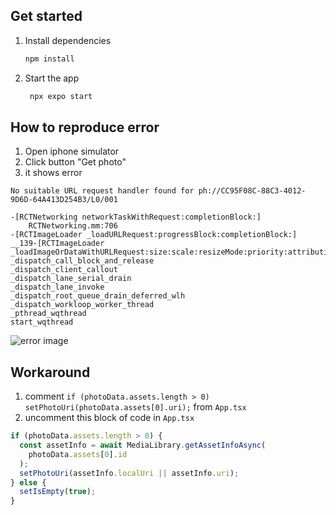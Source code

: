 ## Get started

1. Install dependencies

   ```bash
   npm install
   ```

2. Start the app

   ```bash
    npx expo start
    ```
  


## How to reproduce error

1. Open iphone simulator
2. Click button "Get photo"
3. it shows error

```
No suitable URL request handler found for ph://CC95F08C-88C3-4012-9D6D-64A413D254B3/L0/001

-[RCTNetworking networkTaskWithRequest:completionBlock:]
    RCTNetworking.mm:706
-[RCTImageLoader _loadURLRequest:progressBlock:completionBlock:]
__139-[RCTImageLoader _loadImageOrDataWithURLRequest:size:scale:resizeMode:priority:attribution:progressBlock:partialLoadBlock:completionBlock:]_block_invoke.159
_dispatch_call_block_and_release
_dispatch_client_callout
_dispatch_lane_serial_drain
_dispatch_lane_invoke
_dispatch_root_queue_drain_deferred_wlh
_dispatch_workloop_worker_thread
_pthread_wqthread
start_wqthread

```

![error image](./assets/error.png)

## Workaround

1. comment `if (photoData.assets.length > 0) setPhotoUri(photoData.assets[0].uri);` from `App.tsx`
2. uncomment this block of code in `App.tsx`
```js
if (photoData.assets.length > 0) {
  const assetInfo = await MediaLibrary.getAssetInfoAsync(
    photoData.assets[0].id
  );
  setPhotoUri(assetInfo.localUri || assetInfo.uri);
} else {
  setIsEmpty(true);
}
```

